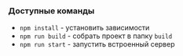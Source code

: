 ### Доступные команды

* `npm install` - установить зависимости
* `npm run build` - собрать проект в папку `build`
* `npm run start` - запустить встроенный сервер 

